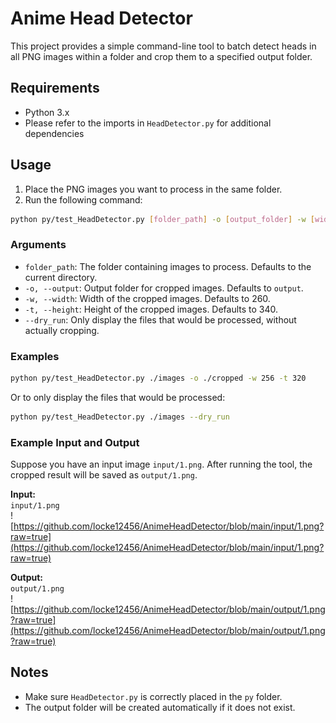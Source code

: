 # Anime Head Detector

This project provides a simple command-line tool to batch detect heads in all PNG images within a folder and crop them to a specified output folder.

## Requirements

- Python 3.x
- Please refer to the imports in `HeadDetector.py` for additional dependencies

## Usage

1. Place the PNG images you want to process in the same folder.
2. Run the following command:

```bash
python py/test_HeadDetector.py [folder_path] -o [output_folder] -w [width] -t [height]
```

### Arguments

- `folder_path`: The folder containing images to process. Defaults to the current directory.
- `-o, --output`: Output folder for cropped images. Defaults to `output`.
- `-w, --width`: Width of the cropped images. Defaults to 260.
- `-t, --height`: Height of the cropped images. Defaults to 340.
- `--dry_run`: Only display the files that would be processed, without actually cropping.

### Examples

```bash
python py/test_HeadDetector.py ./images -o ./cropped -w 256 -t 320
```

Or to only display the files that would be processed:

```bash
python py/test_HeadDetector.py ./images --dry_run
```
### Example Input and Output

Suppose you have an input image `input/1.png`. After running the tool, the cropped result will be saved as `output/1.png`.

**Input:**  
`input/1.png`  
![https://github.com/locke12456/AnimeHeadDetector/blob/main/input/1.png?raw=true](https://github.com/locke12456/AnimeHeadDetector/blob/main/input/1.png?raw=true)

**Output:**  
`output/1.png`  
![https://github.com/locke12456/AnimeHeadDetector/blob/main/output/1.png?raw=true](https://github.com/locke12456/AnimeHeadDetector/blob/main/output/1.png?raw=true)
## Notes

- Make sure `HeadDetector.py` is correctly placed in the `py` folder.
- The output folder will be created automatically if it does not exist.
